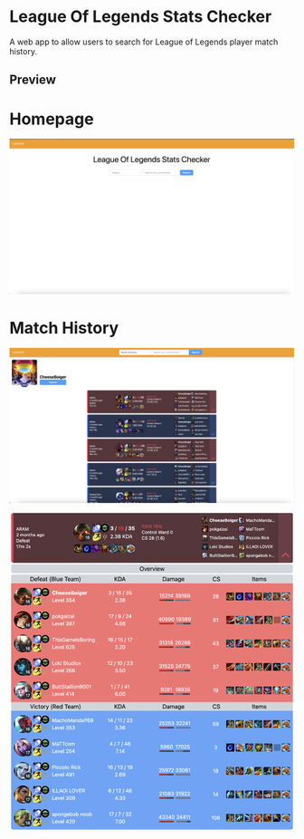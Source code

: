 # League Of Legends Stats Checker

A web app to allow users to search for League of Legends player match history.

## Preview

# Homepage
![til](./assets/preview/preview1.png)

# Match History
![til](./assets/preview/preview2.png)

![til](./assets/preview/preview3.png)

